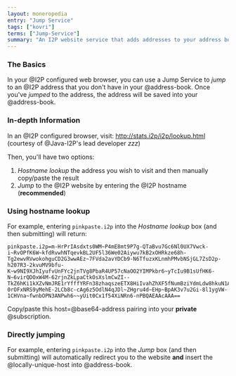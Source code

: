 ```yaml
---
layout: moneropedia
entry: "Jump Service"
tags: ["kovri"]
terms: ["Jump-Service"]
summary: "An I2P website service that adds addresses to your address book"
---
```


### The Basics

In your @I2P configured web browser, you can use a Jump Service to *jump* to an @I2P address that you don't have in your @address-book. Once you've *jumped* to the address, the address will be saved into your @address-book.

### In-depth Information

In an @I2P configured browser, visit: http://stats.i2p/i2p/lookup.html (courtesy of @Java-I2P's lead developer *zzz*)

Then, you'll have two options:

1. *Hostname lookup* the address you wish to visit and then manually copy/paste the result
2. *Jump* to the @I2P website by entering the @I2P hostname (**recommended**)

### Using hostname lookup

For example, entering `pinkpaste.i2p` into the *Hostname lookup* box (and then submitting) will return:

```
pinkpaste.i2p=m-HrPrIAsdxts0WM~P4mE8mt9P7g-QTaBvu7Gc6Nl0UX7Vwck-i~RvOPfK6W~kfdRvwhNTqevkBL2UF5l36We02Aiywu7kB2xOHRkze68h-Tg2ewvRVwokohguCD2G3wwAEz~7FVda2avYDCb9-N6TfuzxKLnmhPMvbNSjGL7ZsD2p-h207R3-2kvuMV9bfu-K~w9NI9XJhIyufvUnFYc2jnTVg8PbaR4UP57cNaOO2YIMPkbr6~yTcIu9B1sUfHK6-N~6virQDOxW4M-62rjnZkLpaCtkOsXslmCwZI--TkZ6hKi1kXZvNmJRE1rYfffYRFn38zhaqszeETX8HiIvahZhXF5fNumBziYdmLdw8hkuN1A~emU6Xz9g~a1Ixfsq1Qr~guYoOtaw-0rOFxNRS9yMehE-2LCb8c-cAg6z5OdlN4qJDl~ZHgru4d~EHp~BpAK3v7u2Gi-8l1ygVW-1CHVna~fwnbOPN3ANPwh6~~yUit0Cx1f54XiNRn6-nPBQAEAAcAAA==
```

Copy/paste this host=@base64-address pairing into your **private** @subscription.

### Directly jumping

For example, entering `pinkpaste.i2p` into the *Jump* box (and then submitting) will automatically redirect you to the website **and** insert the @locally-unique-host into @address-book.
